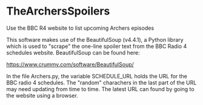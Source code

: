 # TheArchersSpoilers
Use the BBC R4 website to list upcoming Archers episodes 

This software makes use of the BeautifulSoup (v4.4.1), a Python library which is used to "scrape" the one-line spoiler text from the BBC Radio 4 schedules website.  BeautifulSoup can be found here: 

https://www.crummy.com/software/BeautifulSoup/

In the file Archers.py, the variable SCHEDULE_URL holds the URL for the BBC radio 4 schedules.  The "random" charachers in the last part of the URL may need updating from time to time.  The latest URL can found by going to the website using a browser.
